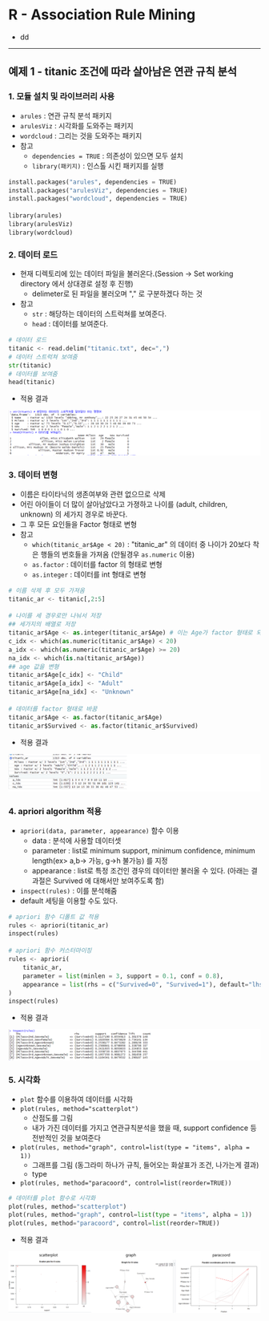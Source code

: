 # R - Association Rule Mining
  - dd

---

## 예제 1 - titanic 조건에 따라 살아남은 연관 규칙 분석
  ### 1. 모듈 설치 및 라이브러리 사용
  - `arules` : 연관 규칙 분석 패키지
  - `arulesViz` : 시각화를 도와주는 패키지
  - `wordcloud` : 그리는 것을 도와주는 패키지
  - 참고
    - `dependencies = TRUE` : 의존성이 있으면 모두 설치
    - `library(패키지)` : 인스톨 시킨 패키지를 실행

  ```python
  install.packages("arules", dependencies = TRUE)
  install.packages("arulesViz", dependencies = TRUE)
  install.packages("wordcloud", dependencies = TRUE)

  library(arules)
  library(arulesViz)
  library(wordcloud)
  ```

  ### 2. 데이터 로드
  - 현재 디렉토리에 있는 데이터 파일을 불러온다.(Session -> Set working directory 에서 상대경로 설정 후 진행)
    - delimeter로 된 파일을 불러오며 "," 로 구분하겠다 하는 것
  - 참고
    - `str` : 해당하는 데이터의 스트럭쳐를 보여준다.
    - `head` : 데이터를 보여준다.

  ```python
  # 데이터 로드
  titanic <- read.delim("titanic.txt", dec=",")
  # 데이터 스트럭쳐 보여줌
  str(titanic)
  # 데이터를 보여줌
  head(titanic)
  ```

  - 적용 결과

  ![](https://github.com/Lee-KyungSeok/MultivariateDataAnalysis-Study/blob/master/AssociationRuleMining_R/picture/ex11.png)

  ### 3. 데이터 변형
  - 이름은 타이타닉의 생존여부와 관련 없으므로 삭제
  - 어린 아이들이 더 많이 살아남았다고 가졍하고 나이를 (adult, children, unknown) 의 세가지 경우로 바꾼다.
  - 그 후 모든 요인들을 Factor 형태로 변형
  - 참고
    - `which(titanic_ar$Age < 20)` : "titanic_ar" 의 데이터 중 나이가 20보다 착은 행들의 번호들을 가져옴 (안될경우 `as.numeric` 이용)
    - `as.factor` : 데이터를 factor 의 형태로 변형
    - `as.integer` : 데이터를 int 형태로 변형

  ```python
  # 이름 삭제 후 모두 가져옴
  titanic_ar <- titanic[,2:5]

  # 나이를 세 경우로만 나눠서 저장
  ## 세가지의 배열로 저장
  titanic_ar$Age <- as.integer(titanic_ar$Age) # 이는 Age가 factor 형태로 되어 있기 때문에 오류 해결을 위해 int 형으로 변형
  c_idx <- which(as.numeric(titanic_ar$Age) < 20)
  a_idx <- which(as.numeric(titanic_ar$Age) >= 20)
  na_idx <- which(is.na(titanic_ar$Age))
  ## age 값을 변형
  titanic_ar$Age[c_idx] <- "Child"
  titanic_ar$Age[a_idx] <- "Adult"
  titanic_ar$Age[na_idx] <- "Unknown"

  # 데이터를 factor 형태로 바꿈
  titanic_ar$Age <- as.factor(titanic_ar$Age)
  titanic_ar$Survived <- as.factor(titanic_ar$Survived)
  ```

  - 적용 결과

  ![](https://github.com/Lee-KyungSeok/MultivariateDataAnalysis-Study/blob/master/AssociationRuleMining_R/picture/ex12.png)


  ### 4. apriori algorithm 적용
  - `apriori(data, parameter, appearance)` 함수 이용
    - data : 분석에 사용할 데이터셋
    - parameter : list로 minimum support, minimum confidence, minimum length(ex> a,b-> 가능, g->h 불가능) 를 지정
    - appearance : list로 특정 조건인 경우의 데이터만 불러올 수 있다. (아래는 결과절은 Survived 에 대해서만 보여주도록 함)
  - `inspect(rules)` : 이를 분석해줌
  - default 세팅을 이용할 수도 있다.

  ```python
  # apriori 함수 디폴트 값 적용
  rules <- apriori(titanic_ar)
  inspect(rules)

  # apriori 함수 커스터마이징
  rules <- apriori(
      titanic_ar,
      parameter = list(minlen = 3, support = 0.1, conf = 0.8),
      appearance = list(rhs = c("Survived=0", "Survived=1"), default="lhs")
  )
  inspect(rules)
  ```

  - 적용 결과

  ![](https://github.com/Lee-KyungSeok/MultivariateDataAnalysis-Study/blob/master/AssociationRuleMining_R/picture/ex13.png)

  ### 5. 시각화
  - `plot` 함수를 이용하여 데이터를 시각화
  - `plot(rules, method="scatterplot")`
    - 산점도를 그림
    - 내가 가진 데이터를 가지고 연관규칙분석을 했을 때, support confidence 등 전반적인 것을 보여준다
  - `plot(rules, method="graph", control=list(type = "items", alpha = 1))`
    - 그래프를 그림 (동그라미 하나가 규칙, 들어오는 화살표가 조건, 나가는게 결과)
    - type
  - `plot(rules, method="paracoord", control=list(reorder=TRUE))`

  ```python
  # 데이터를 plot 함수로 시각화
  plot(rules, method="scatterplot")
  plot(rules, method="graph", control=list(type = "items", alpha = 1))
  plot(rules, method="paracoord", control=list(reorder=TRUE))
  ```

  - 적용 결과

  ![](https://github.com/Lee-KyungSeok/MultivariateDataAnalysis-Study/blob/master/AssociationRuleMining_R/picture/ex14.png)
